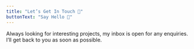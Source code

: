```yaml
---
title: "Let’s Get In Touch 🤝"
buttonText: "Say Hello 👋"
---
```


Always looking for interesting projects, my inbox is open for any enquiries.
I’ll get back to you as soon as possible.

